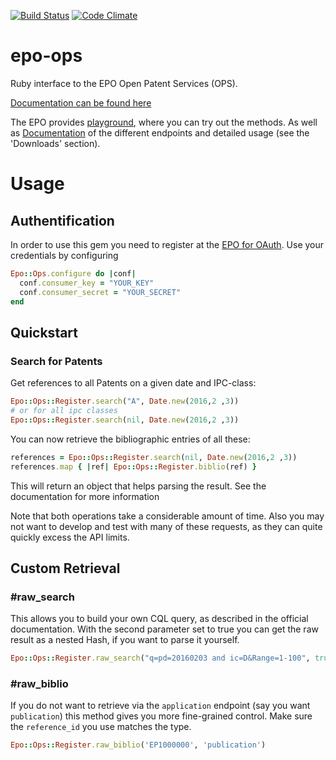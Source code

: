 [![Build Status](https://travis-ci.org/FHG-IMW/epo-ops.svg?branch=master)](https://travis-ci.org/FHG-IMW/epo-ops)
[![Code Climate](https://codeclimate.com/github/FHG-IMW/epo-ops/badges/gpa.svg)](https://codeclimate.com/github/FHG-IMW/epo-ops)

# epo-ops
Ruby interface to the EPO Open Patent Services (OPS).

[Documentation can be found here](http://www.rubydoc.info/gems/epo-ops/)

The EPO provides [playground](https://developers.epo.org/), where you can try
out the methods. As well as [Documentation](https://www.epo.org/searching-for-patents/technical/espacenet/ops.html)
of the different endpoints and detailed usage (see the 'Downloads' section).

# Usage

## Authentification
In order to use this gem you need to register at the [EPO for
OAuth](https://developers.epo.org/user/register).
Use your credentials by configuring

```ruby
Epo::Ops.configure do |conf|
  conf.consumer_key = "YOUR_KEY"
  conf.consumer_secret = "YOUR_SECRET"
end
```

## Quickstart
### Search for Patents

Get references to all Patents on a given date and IPC-class:

```ruby
Epo::Ops::Register.search("A", Date.new(2016,2 ,3))
# or for all ipc classes
Epo::Ops::Register.search(nil, Date.new(2016,2 ,3))
```

You can now retrieve the bibliographic entries of all these:

```ruby
references = Epo::Ops::Register.search(nil, Date.new(2016,2 ,3))
references.map { |ref| Epo::Ops::Register.biblio(ref) }
```
This will return an object that helps parsing the result. See the documentation
for more information

Note that both operations take a considerable amount of time. Also you may not
want to develop and test with many of these requests, as they can quite quickly
excess the API limits.

## Custom Retrieval

### #raw_search
This allows you to build your own CQL query, as
described in the official documentation. With the second parameter set
to true you can get the raw result as a nested Hash, if you want to
parse it yourself.

```ruby
Epo::Ops::Register.raw_search("q=pd=20160203 and ic=D&Range=1-100", true)
```

### #raw_biblio
If you do not want to retrieve via the `application` endpoint (say you want
`publication`) this method gives you more fine-grained control. Make sure the
`reference_id` you use matches the type.

```ruby
Epo::Ops::Register.raw_biblio('EP1000000', 'publication')
```
